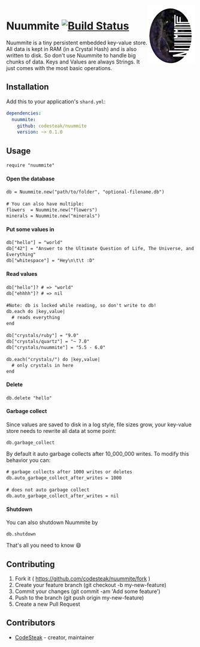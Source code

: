 <img src="https://raw.githubusercontent.com/codesteak/nuummite/master/docs/nuummite.png" width="25%" align="right">

# Nuummite [![Build Status](https://travis-ci.org/CodeSteak/Nuummite.svg?branch=master)](https://travis-ci.org/CodeSteak/Nuummite)

Nuummite is a tiny persistent embedded key-value store. All data is kept
in RAM (in a Crystal Hash) and is also written to disk.
So don't use Nuummite to handle big chunks of data.
Keys and Values are always Strings.
It just comes with the most basic operations.


## Installation

Add this to your application's `shard.yml`:

```yaml
dependencies:
  nuummite:
    github: codesteak/nuummite
    version: ~> 0.1.0
```


## Usage

```crystal
require "nuummite"
```

#### Open the database
```crystal
db = Nuummite.new("path/to/folder", "optional-filename.db")

# You can also have multiple:
flowers  = Nuummite.new("flowers")
minerals = Nuummite.new("minerals")
```

#### Put some values in
```crystal
db["hello"] = "world"
db["42"] = "Answer to the Ultimate Question of Life, The Universe, and Everything"
db["whitespace"] = "Hey\n\t\t :D"
```

#### Read values
```crystal
db["hello"]? # => "world"
db["ehhhh"]? # => nil

#Note: db is locked while reading, so don't write to db!
db.each do |key,value|
  # reads everything
end

db["crystals/ruby"] = "9.0"
db["crystals/quartz"] = "~ 7.0"
db["crystals/nuummite"] = "5.5 - 6.0"

db.each("crystals/") do |key,value|
  # only crystals in here
end
```

#### Delete
```crystal
db.delete "hello"
```

#### Garbage collect
Since values are saved to disk in a log style, file sizes grow,
your key-value store needs to rewrite all data at some point:
```crystal
db.garbage_collect
```
By default it auto garbage collects after 10_000_000 writes.
To modify this behavior you can:
```crystal
# garbage collects after 1000 writes or deletes
db.auto_garbage_collect_after_writes = 1000

# does not auto garbage collect
db.auto_garbage_collect_after_writes = nil  
```

#### Shutdown
You can also shutdown Nuummite by
```crystal
db.shutdown
```

That's all you need to know :smile:

## Contributing

1. Fork it ( https://github.com/codesteak/nuummite/fork )
2. Create your feature branch (git checkout -b my-new-feature)
3. Commit your changes (git commit -am 'Add some feature')
4. Push to the branch (git push origin my-new-feature)
5. Create a new Pull Request

## Contributors

- [CodeSteak](https://github.com/CodeSteak) - creator, maintainer
